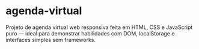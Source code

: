 # agenda-virtual
Projeto de agenda virtual web responsiva feita em HTML, CSS e JavaScript puro — ideal para demonstrar habilidades com DOM, localStorage e interfaces simples sem frameworks.
